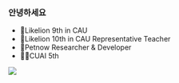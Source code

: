 ### 안녕하세요

- 🦁Likelion 9th in CAU
- 🦁Likelion 10th in CAU Representative Teacher
- 🐶Petnow Researcher & Developer
- 👩‍💻CUAI 5th

<a href="https://opgc.me/#/users/unanchoi" target="_blank"><img src="https://api.opgc.me/githubs/users/unanchoi/tag/?theme=basic" /></a>
<!--
**unanchoi/unanchoi** is a ✨ _special_ ✨ repository because its `README.md` (this file) appears on your GitHub profile.

Here are some ideas to get you started:

- 🔭 I’m currently working on ...
- 🌱 I’m currently learning ...
- 👯 I’m looking to collaborate on ...
- 🤔 I’m looking for help with ...
- 💬 Ask me about ...
- 📫 How to reach me: ...
- 😄 Pronouns: ...
- ⚡ Fun fact: ...
-->
